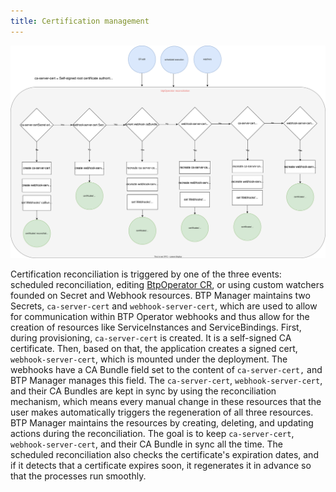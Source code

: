 ```yaml
---
title: Certification management
---
```


![Certification management diagram](../assets/certs.svg)

Certification reconciliation is triggered by one of the three events: scheduled reconciliation, editing [BtpOperator CR](../../api/v1alpha1/btpoperator_types.go), or using custom watchers founded on Secret and Webhook resources.
BTP Manager maintains two Secrets, `ca-server-cert` and `webhook-server-cert`, which are used to allow for communication within BTP Operator webhooks and thus allow for the creation of resources like ServiceInstances and ServiceBindings.
First, during provisioning, `ca-server-cert` is created. It is a self-signed CA certificate. Then, based on that, the application creates a signed cert, `webhook-server-cert`, which is mounted under the deployment.
The webhooks have a CA Bundle field set to the content of `ca-server-cert,` and BTP Manager manages this field.
The `ca-server-cert`, `webhook-server-cert`, and their CA Bundles are kept in sync by using the reconciliation mechanism, which means every manual change in these resources that the user makes automatically triggers the regeneration of all three resources.
BTP Manager maintains the resources by creating, deleting, and updating actions during the reconciliation. The goal is to keep `ca-server-cert`, `webhook-server-cert`, and their CA Bundle in sync all the time.
The scheduled reconciliation also checks the certificate's expiration dates, and if it detects that a certificate expires soon, it regenerates it in advance so that the processes run smoothly.
